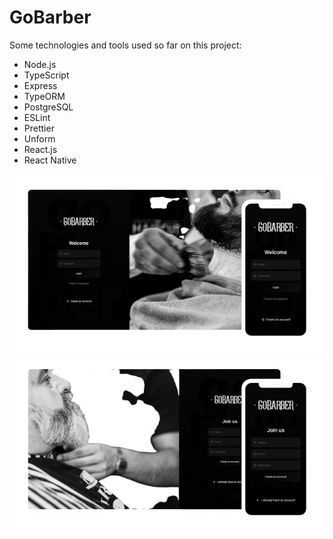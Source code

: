 # GoBarber

Some technologies and tools used so far on this project:

- Node.js
- TypeScript
- Express
- TypeORM
- PostgreSQL
- ESLint
- Prettier
- Unform
- React.js
- React Native

![Login demo](login.png)
![Register demo](register.png)
